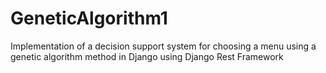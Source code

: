 # GeneticAlgorithm1
Implementation of a decision support system for choosing a menu using a genetic algorithm method in Django using Django Rest Framework
